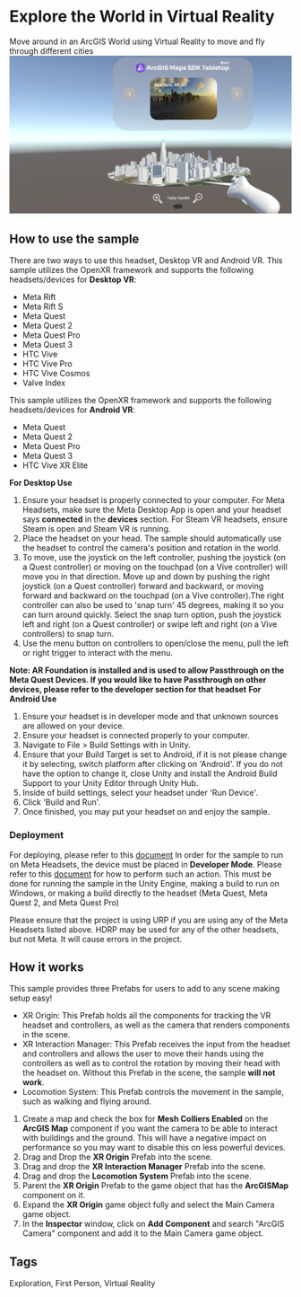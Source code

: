 # Explore the World in Virtual Reality

Move around in an ArcGIS World using Virtual Reality to move and fly through different cities
![Image of XR Table Top](XRTableTop.png)

## How to use the sample

There are two ways to use this headset, Desktop VR and Android VR. This sample utilizes the OpenXR framework and supports the following headsets/devices for **Desktop VR**:
- Meta Rift
- Meta Rift S
- Meta Quest
- Meta Quest 2
- Meta Quest Pro
- Meta Quest 3
- HTC Vive
- HTC Vive Pro
- HTC Vive Cosmos
- Valve Index

This sample utilizes the OpenXR framework and supports the following headsets/devices for **Android VR**:
- Meta Quest
- Meta Quest 2
- Meta Quest Pro
- Meta Quest 3
- HTC Vive XR Elite

**For Desktop Use**
1. Ensure your headset is properly connected to your computer. For Meta Headsets, make sure the Meta Desktop App is open and your headset says **connected** in the **devices** section. For Steam VR headsets, ensure Steam is open and Steam VR is running. 
2. Place the headset on your head. The sample should automatically use the headset to control the camera's position and rotation in the world. 
3. To move, use the joystick on the left controller, pushing the joystick (on a Quest controller) or moving on the touchpad (on a Vive controller) will move you in that direction. Move up and down by pushing the right joystick (on a Quest controller) forward and backward, or moving forward and backward on the touchpad (on a Vive controller).The right controller can also be used to 'snap turn' 45 degrees, making it so you can turn around quickly. Select the snap turn option, push the joystick left and right (on a Quest controller) or swipe left and right (on a Vive controllers) to snap turn. 
4. Use the menu button on controllers to open/close the menu, pull the left or right trigger to interact with the menu. 

**Note: AR Foundation is installed and is used to allow Passthrough on the Meta Quest Devices. If you would like to have Passthrough on other devices, please refer to the developer section for that headset**
**For Android Use**
1. Ensure your headset is in developer mode and that unknown sources are allowed on your device.
2. Ensure your headset is connected properly to your computer.
3. Navigate to File > Build Settings with in Unity.
4. Ensure that your Build Target is set to Android, if it is not please change it by selecting, switch platform after clicking on 'Android'. If you do not have the option to change it, close Unity and install the Android Build Support to your Unity Editor through Unity Hub.
5. Inside of build settings, select your headset under 'Run Device'.
6. Click 'Build and Run'.
7. Once finished, you may put your headset on and enjoy the sample.

### Deployment

For deploying, please refer to this [document](https://developers.arcgis.com/unity/deployment/)
In order for the sample to run on Meta Headsets, the device must be placed in **Developer Mode**. Please refer to this [document](https://developer.Meta.com/documentation/native/android/mobile-device-setup/) for how to perform such an action. This must be done for running the sample in the Unity Engine, making a build to run on Windows, or making a build directly to the headset (Meta Quest, Meta Quest 2, and Meta Quest Pro)

Please ensure that the project is using URP if you are using any of the Meta Headsets listed above. HDRP may be used for any of the other headsets, but not Meta. It will cause errors in the project. 

## How it works

This sample provides three Prefabs for users to add to any scene making setup easy! 
- XR Origin: This Prefab holds all the components for tracking the VR headset and controllers, as well as the camera that renders components in the scene. 
- XR Interaction Manager: This Prefab receives the input from the headset and controllers and allows the user to move their hands using the controllers as well as to control the rotation by moving their head with the headset on. Without this Prefab in the scene, the sample **will not work**. 
- Locomotion System: This Prefab controls the movement in the sample, such as walking and flying around. 

1. Create a map and check the box for **Mesh Colliers Enabled** on the **ArcGIS Map** component if you want the camera to be able to interact with buildings and the ground. This will have a negative impact on performance so you may want to disable this on less powerful devices.
2. Drag and Drop the **XR Origin** Prefab into the scene.
3. Drag and drop the **XR Interaction Manager** Prefab into the scene.
4. Drag and drop the **Locomotion System** Prefab into the scene.
5. Parent the **XR Origin** Prefab to the game object that has the **ArcGISMap** component on it.
6. Expand the **XR Origin** game object fully and select the Main Camera game object.
7. In the **Inspector** window, click on **Add Component** and search "ArcGIS Camera" component and add it to the Main Camera game object.

## Tags

Exploration, First Person, Virtual Reality